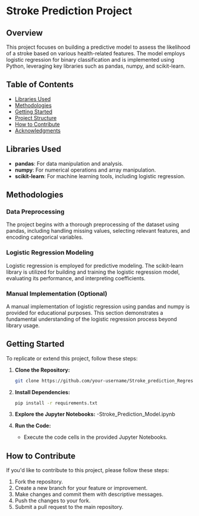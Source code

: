 

# Stroke Prediction Project

## Overview

This project focuses on building a predictive model to assess the likelihood of a stroke based on various health-related features. The model employs logistic regression for binary classification and is implemented using Python, leveraging key libraries such as pandas, numpy, and scikit-learn.

## Table of Contents

- [Libraries Used](#libraries-used)
- [Methodologies](#methodologies)
- [Getting Started](#getting-started)
- [Project Structure](#project-structure)
- [How to Contribute](#how-to-contribute)
- [Acknowledgments](#acknowledgments)

## Libraries Used

- **pandas**: For data manipulation and analysis.
- **numpy**: For numerical operations and array manipulation.
- **scikit-learn**: For machine learning tools, including logistic regression.

## Methodologies

### Data Preprocessing

The project begins with a thorough preprocessing of the dataset using pandas, including handling missing values, selecting relevant features, and encoding categorical variables.

### Logistic Regression Modeling

Logistic regression is employed for predictive modeling. The scikit-learn library is utilized for building and training the logistic regression model, evaluating its performance, and interpreting coefficients.

### Manual Implementation (Optional)

A manual implementation of logistic regression using pandas and numpy is provided for educational purposes. This section demonstrates a fundamental understanding of the logistic regression process beyond library usage.

## Getting Started

To replicate or extend this project, follow these steps:

1. **Clone the Repository:**
   ```bash
   git clone https://github.com/your-username/Stroke_prediction_Regression.git
   ```

2. **Install Dependencies:**
   ```bash
   pip install -r requirements.txt
   ```

3. **Explore the Jupyter Notebooks:**
 -Stroke_Prediction_Model.ipynb
4. **Run the Code:**
   - Execute the code cells in the provided Jupyter Notebooks.



## How to Contribute

If you'd like to contribute to this project, please follow these steps:

1. Fork the repository.
2. Create a new branch for your feature or improvement.
3. Make changes and commit them with descriptive messages.
4. Push the changes to your fork.
5. Submit a pull request to the main repository.

